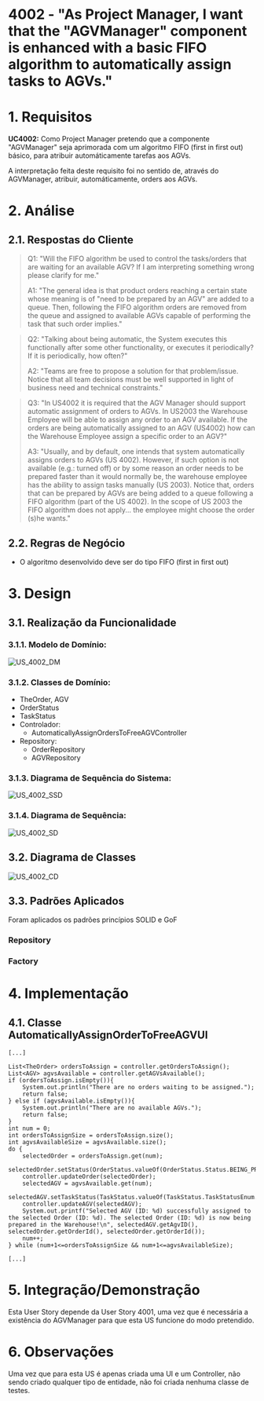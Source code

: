 # 4002 - "As Project Manager, I want that the "AGVManager" component is enhanced with a basic FIFO algorithm to automatically assign tasks to AGVs."



# 1. Requisitos


**UC4002:** Como Project Manager pretendo que a componente "AGVManager" seja aprimorada com um algoritmo FIFO (first in first out) básico, para atribuir automáticamente tarefas aos AGVs.

A interpretação feita deste requisito foi no sentido de, através do AGVManager, atribuir, automáticamente, orders aos AGVs.


# 2. Análise

## 2.1. Respostas do Cliente

>Q1: "Will the FIFO algorithm be used to control the tasks/orders that are waiting for an available AGV? If I am interpreting something wrong please clarify for me."
>
>A1: "The general idea is that product orders reaching a certain state whose meaning is of "need to be prepared by an AGV" are added to a queue. Then, following the FIFO algorithm orders are removed from the queue and assigned to available AGVs capable of performing the task that such order implies."

>Q2: "Talking about being automatic, the System executes this functionally after some other functionality, or executes it periodically? If it is periodically, how often?"
>
>A2: "Teams are free to propose a solution for that problem/issue. Notice that all team decisions must be well supported in light of business need and technical constraints."

>Q3: "In US4002 it is required that the AGV Manager should support automatic assignment of orders to AGVs. In US2003 the Warehouse Employee will be able to assign any order to an AGV available. If the orders are being automatically assigned to an AGV (US4002) how can the Warehouse Employee assign a specific order to an AGV?"
> 
>A3: "Usually, and by default, one intends that system automatically assigns orders to AGVs (US 4002). However, if such option is not available (e.g.: turned off) or by some reason an order needs to be prepared faster than it would normally be, the warehouse employee has the ability to assign tasks manually (US 2003). Notice that, orders that can be prepared by AGVs are being added to a queue following a FIFO algorithm (part of the US 4002). In the scope of US 2003 the FIFO algorithm does not apply... the employee might choose the order (s)he wants."



## 2.2. Regras de Negócio

* O algoritmo desenvolvido deve ser do tipo FIFO (first in first out)



# 3. Design



## 3.1. Realização da Funcionalidade


### 3.1.1. Modelo de Domínio:

![US_4002_DM](US_4002_DM.svg)


### 3.1.2. Classes de Domínio:

* TheOrder, AGV
* OrderStatus
* TaskStatus
* Controlador:
  * AutomaticallyAssignOrdersToFreeAGVController
* Repository:
  * OrderRepository
  * AGVRepository


### 3.1.3. Diagrama de Sequência do Sistema:

![US_4002_SSD](US_4002_SSD.svg)


### 3.1.4. Diagrama de Sequência:

![US_4002_SD](US_4002_SD.svg)



## 3.2. Diagrama de Classes


![US_4002_CD](US_4002_CD.svg)


## 3.3. Padrões Aplicados

Foram aplicados os padrões princípios SOLID e GoF

### Repository


### Factory


# 4. Implementação

## 4.1. Classe AutomaticallyAssignOrderToFreeAGVUI


    [...]

    List<TheOrder> ordersToAssign = controller.getOrdersToAssign();
    List<AGV> agvsAvailable = controller.getAGVsAvailable();
    if (ordersToAssign.isEmpty()){
        System.out.println("There are no orders waiting to be assigned.");
        return false;
    } else if (agvsAvailable.isEmpty()){
        System.out.println("There are no available AGVs.");
        return false;
    }
    int num = 0;
    int ordersToAssignSize = ordersToAssign.size();
    int agvsAvailableSize = agvsAvailable.size();
    do {
        selectedOrder = ordersToAssign.get(num);
        selectedOrder.setStatus(OrderStatus.valueOf(OrderStatus.Status.BEING_PREPARED_ON_WAREHOUSE));
        controller.updateOrder(selectedOrder);
        selectedAGV = agvsAvailable.get(num);
        selectedAGV.setTaskStatus(TaskStatus.valueOf(TaskStatus.TaskStatusEnum.OCCUPIED));
        controller.updateAGV(selectedAGV);
        System.out.printf("Selected AGV (ID: %d) successfully assigned to the selected Order (ID: %d). The selected Order (ID: %d) is now being prepared in the Warehouse!\n", selectedAGV.getAgvID(), selectedOrder.getOrderId(), selectedOrder.getOrderId());
        num++;
    } while (num+1<=ordersToAssignSize && num+1<=agvsAvailableSize);

    [...]


    


# 5. Integração/Demonstração

Esta User Story depende da User Story 4001, uma vez que é necessária a existência do AGVManager para que esta US funcione do modo pretendido.

# 6. Observações

Uma vez que para esta US é apenas criada uma UI e um Controller, não sendo criado qualquer tipo de entidade, não foi criada nenhuma classe de testes.